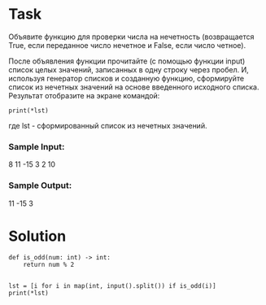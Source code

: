 # Task

Объявите функцию для проверки числа на нечетность (возвращается True, если переданное число нечетное и False, если число четное). 

После объявления функции прочитайте (с помощью функции input) список целых значений, записанных в одну строку через пробел. И, используя генератор списков и созданную функцию, сформируйте список из нечетных значений на основе введенного исходного списка. Результат отобразите на экране командой:
```
print(*lst)
```
где lst - сформированный список из нечетных значений.

### Sample Input:

8 11 -15 3 2 10

### Sample Output:

11 -15 3

# Solution
```
def is_odd(num: int) -> int:
    return num % 2


lst = [i for i in map(int, input().split()) if is_odd(i)]
print(*lst)
```
